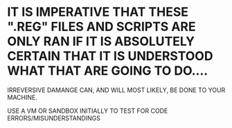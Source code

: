 # IT IS IMPERATIVE THAT THESE ".REG" FILES AND SCRIPTS ARE ONLY RAN IF IT IS ABSOLUTELY CERTAIN THAT IT IS UNDERSTOOD WHAT THAT ARE GOING TO DO....

IRREVERSIVE DAMANGE CAN, AND WILL MOST LIKELY, BE DONE TO YOUR MACHINE.


USE A VM OR SANDBOX INITIALLY TO TEST FOR CODE ERRORS/MISUNDERSTANDINGS

